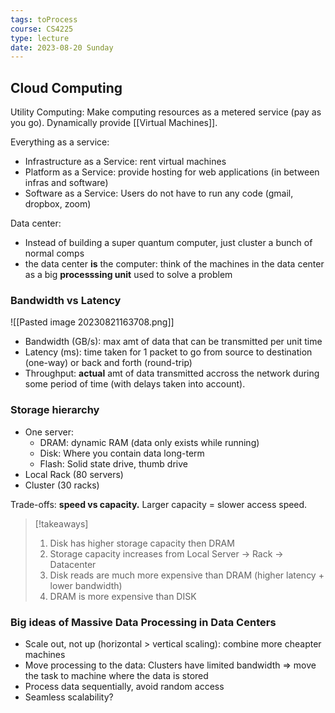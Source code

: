 ```yaml
---
tags: toProcess
course: CS4225
type: lecture
date: 2023-08-20 Sunday
---
```


## Cloud Computing

Utility Computing: Make computing resources as a metered service (pay as you go). Dynamically provide [[Virtual Machines]]. 

Everything as a service:
- Infrastructure as a Service: rent virtual machines
- Platform as a Service: provide hosting for web applications (in between infras and software)
- Software as a Service: Users do not have to run any code (gmail, dropbox, zoom)

Data center:
- Instead of building a super quantum computer, just cluster a bunch of normal comps
- the data center **is** the computer: think of the machines in the data center as a big **processsing unit** used to solve a problem

### Bandwidth vs Latency

![[Pasted image 20230821163708.png]]

- Bandwidth (GB/s): max amt of data that can be transmitted per unit time
- Latency (ms): time taken for 1 packet to go from source to destination (one-way) or back and forth (round-trip)
- Throughput: **actual** amt of data transmitted accross the network during some period of time (with delays taken into account). 

### Storage hierarchy

- One server:
	- DRAM: dynamic RAM (data only exists while running) 
	- Disk: Where you contain data long-term
	- Flash: Solid state drive, thumb drive
- Local Rack (80 servers)
- Cluster (30 racks)

Trade-offs: **speed vs capacity.** Larger capacity = slower access speed. 

>[!takeaways]
> 1. Disk has higher storage capacity then DRAM
> 2. Storage capacity increases from Local Server -> Rack -> Datacenter
> 3. Disk reads are much more expensive than DRAM (higher latency + lower bandwidth)
> 4. DRAM is more expensive than DISK

### Big ideas of Massive Data Processing in Data Centers

- Scale out, not up (horizontal > vertical scaling): combine more cheapter machines
- Move processing to the data: Clusters have limited bandwidth => move the task to machine where the data is stored
- Process data sequentially, avoid random access
- Seamless scalability?
